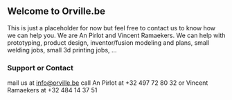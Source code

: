 ## Welcome to Orville.be

This is just a placeholder for now but feel free to contact us to know how we can help you. We are An Pirlot and Vincent Ramaekers.
We can help with prototyping, product design, inventor/fusion modeling and plans, small welding jobs, small 3d printing jobs, ...


### Support or Contact

mail us at info@orville.be
call An Pirlot at +32 497 72 80 32 or Vincent Ramaekers at +32 484 14 37 51
